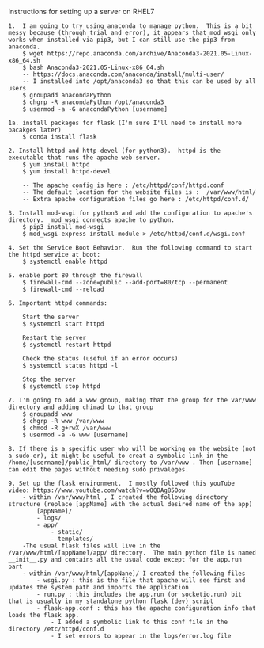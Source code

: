 Instructions for setting up a server on RHEL7

	1.  I am going to try using anaconda to manage python.  This is a bit messy because (through trial and error), it appears that mod_wsgi only works when installed via pip3, but I can still use the pip3 from anaconda.  
		$ wget https://repo.anaconda.com/archive/Anaconda3-2021.05-Linux-x86_64.sh
		$ bash Anaconda3-2021.05-Linux-x86_64.sh
		-- https://docs.anaconda.com/anaconda/install/multi-user/
		-- I installed into /opt/anaconda3 so that this can be used by all users
		$ groupadd anacondaPython
		$ chgrp -R anacondaPython /opt/anaconda3
		$ usermod -a -G anacondaPython [username]

	1a. install packages for flask (I'm sure I'll need to install more pacakges later)
		$ conda install flask

	2. Install httpd and http-devel (for python3).  httpd is the executable that runs the apache web server.
		$ yum install httpd
		$ yum install httpd-devel

		-- The apache config is here : /etc/httpd/conf/httpd.conf
		-- The default location for the website files is :  /var/www/html/  
		-- Extra apache configuration files go here : /etc/httpd/conf.d/

	3. Install mod-wsgi for python3 and add the configuration to apache's directory.  mod_wsgi connects apache to python.
		$ pip3 install mod-wsgi
		$ mod_wsgi-express install-module > /etc/httpd/conf.d/wsgi.conf

	4. Set the Service Boot Behavior.  Run the following command to start the httpd service at boot:
		$ systemctl enable httpd

	5. enable port 80 through the firewall
		$ firewall-cmd --zone=public --add-port=80/tcp --permanent
		$ firewall-cmd --reload

	6. Important httpd commands:

		Start the server
		$ systemctl start httpd

		Restart the server
		$ systemctl restart httpd

		Check the status (useful if an error occurs)
		$ systemctl status httpd -l

		Stop the server
		$ systemctl stop httpd

	7. I'm going to add a www group, making that the group for the var/www directory and adding chimad to that group
		$ groupadd www
		$ chgrp -R www /var/www
		$ chmod -R g+rwX /var/www
		$ usermod -a -G www [username]

	8. If there is a specific user who will be working on the website (not a sudo-er), it might be useful to creat a symbolic link in the /home/[username]/public_html/ directory to /var/www . Then [username] can edit the pages without needing sudo privaleges.

	9. Set up the flask environment.  I mostly followed this youTube video: https://www.youtube.com/watch?v=w0QDAg85Oow
		- within /var/www/html , I created the following directory structure (replace [appName] with the actual desired name of the app)
			[appName]/
			- logs/
			- app/
				- static/
				- templates/
		-The usual flask files will live in the /var/www/html/[appName]/app/ directory.  The main python file is named __init__.py and contains all the usual code except for the app.run part
		- within /var/www/html/[appNane]/ I created the following files
			- wsgi.py : this is the file that apache will see first and updates the system path and imports the application
			- run.py : this includes the app.run (or socketio.run) bit that is usually in my standalone python flask (dev) script
			- flask-app.conf : this has the apache configuration info that loads the flask app.  
				- I added a symbolic link to this conf file in the directory /etc/httpd/conf.d 
				- I set errors to appear in the logs/error.log file 
